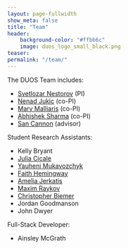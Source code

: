 ```yaml
---
layout: page-fullwidth
show_meta: false
title: "Team"
header:
    background-color: "#ffbb6c"
    image: duos_logo_small_black.png
teaser:
permalink: "/team/"
---
```


The DUOS Team includes:

- [Svetlozar Nestorov](http://www.luc.edu/quinlan/faculty/svetlozarnestorov.shtml) (PI) 
- [Nenad Jukic](http://www.luc.edu/quinlan/faculty/nenadjuki.shtml) (co-PI)
- [Mary Malliaris](http://www.luc.edu/quinlan/faculty/marymalliaris.shtml) (co-PI)
- [Abhishek Sharma](http://www.luc.edu/quinlan/faculty/abhisheksharma.shtml) (co-PI)
- [San Cannon](https://www.kansascityfed.org/people/sandracannon) (advisor)

Student Research Assistants:

- Kelly Bryant
- [Julia Cicale](https://github.com/jcicale)
- [Yauheni Mukavozchyk](https://github.com/ymukavozchyk)
- [Faith Hemingway](https://www.linkedin.com/in/faithhemingway/)
- [Amelia Jerkatis](https://www.linkedin.com/in/ameliajerkatis/)
- [Maxim Raykov](https://www.linkedin.com/in/maxim-b-raykov/)
- [Christopher Biemer](https://chrisbiemer.github.io/CB/)
- Jordan Goodmanson
- John Dwyer

Full-Stack Developer:

- Ainsley McGrath
